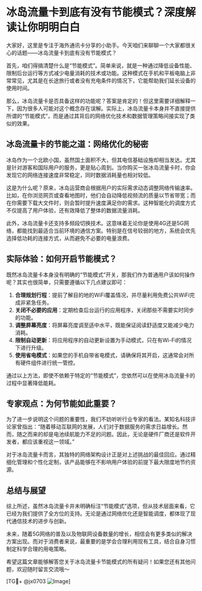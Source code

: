 # 冰岛流量卡到底有没有节能模式？深度解读让你明明白白

大家好，这里是专注于海外通讯卡分享的小助手。今天咱们来聊聊一个大家都很关心的话题——冰岛流量卡到底有没有节能模式？

首先，咱们得搞清楚什么是“节能模式”。简单来说，就是一种通过降低设备性能、限制后台运行等方式减少电量消耗的技术或功能。这种模式在手机和平板电脑上非常常见，尤其是在长途旅行或者没有充电条件的情况下，它能帮助我们延长设备的使用时间。

那么，冰岛流量卡是否具备这样的功能呢？答案是肯定的！但这里需要详细解释一下，因为很多人可能对这个概念存在误解。实际上，冰岛流量卡本身并不直接提供所谓的“节能模式”，而是通过其背后的网络优化技术和数据管理策略间接实现了类似的效果。

## 冰岛流量卡的节能之道：网络优化的秘密

冰岛作为一个北欧小国，虽然国土面积不大，但其电信基础设施却相当发达。尤其是针对游客和国际用户的服务，更是贴心周到。当你购买一张冰岛流量卡时，你会发现它的网络连接速度非常稳定，同时数据消耗量也相对较低。

这是为什么呢？原来，冰岛运营商会根据用户的实际需求动态调整网络传输速率。比如，在你浏览网页或查看地图时，他们会自动降低视频流的质量以节省带宽；而在你需要下载大文件时，则会暂时提升速度满足你的需求。这种智能化的调度方式不仅提高了用户体验，还有效降低了整体的数据流量消耗。

此外，冰岛流量卡还支持多频段切换技术。这意味着无论你是使用4G还是5G网络，都能找到最适合当前环境的通信方案。特别是在信号较弱的地方，系统会优先选择低功耗的连接方式，从而避免不必要的电量浪费。

## 实际体验：如何开启节能模式？

既然冰岛流量卡本身没有明确的“节能模式”开关，那我们作为普通用户该如何操作呢？其实也很简单，只需要遵循以下几点建议即可：

1. **合理规划行程**：提前了解目的地的WiFi覆盖情况，并尽量利用免费公共WiFi完成非紧急任务。
2. **关闭不必要的应用**：定期检查后台运行的应用程序，关闭那些不需要实时同步的功能。
3. **调整屏幕亮度**：将屏幕亮度调至适中水平，既能保证阅读舒适度又能减少电力消耗。
4. **限制自动更新**：将应用程序的自动更新设置为手动模式，只在有Wi-Fi的情况下进行升级。
5. **使用省电模式**：如果您的手机自带省电模式，请确保将其开启，这通常会对所有硬件组件进行统一管控。

通过以上方法，即使不依赖于特定的“节能模式”，您依然可以在使用冰岛流量卡的过程中显著降低能耗。

## 专家观点：为何节能如此重要？

为了进一步说明这个问题的重要性，我们不妨听听行业专家的看法。某知名科技评论家曾指出：“随着移动互联网的发展，人们对于数据服务的需求日益增长。然而，随之而来的却是电池续航能力不足的问题。因此，无论是硬件厂商还是软件开发者，都应该重视这一领域。”

对于冰岛流量卡而言，其独特的网络架构设计正是对上述挑战的最佳回应。通过精细化管理和个性化定制，该产品能够在不影响用户体验的前提下最大限度地节约资源。

## 总结与展望

综上所述，虽然冰岛流量卡并未明确标注“节能模式”选项，但从技术层面来看，它已经为我们提供了全方位的支持。无论是通过网络优化还是智能调度，都体现了现代通信技术的进步与创新。

未来，随着5G网络的普及以及物联网设备数量的增长，相信会有更多类似的解决方案出现。而对于消费者来说，最重要的是学会合理利用现有工具，结合自身习惯制定科学合理的用电策略。

希望这篇文章能够解答您关于冰岛流量卡节能模式的所有疑问！如果您还有其他问题，欢迎随时留言交流哦～

[TG💪+ @jx0703 ![Image](https://github.com/user-attachments/assets/dbca1d08-cadb-493c-b0ec-ad6f7a83f270)]
